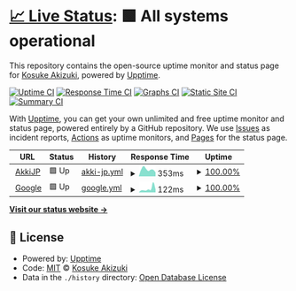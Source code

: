 # [📈 Live Status](https://akkijp.github.io/upptime): <!--live status--> **🟩 All systems operational**

This repository contains the open-source uptime monitor and status page for [Kosuke Akizuki](https://rorono.net/), powered by [Upptime](https://github.com/upptime/upptime).

[![Uptime CI](https://github.com/akkijp/upptime/workflows/Uptime%20CI/badge.svg)](https://github.com/akkijp/upptime/actions?query=workflow%3A%22Uptime+CI%22)
[![Response Time CI](https://github.com/akkijp/upptime/workflows/Response%20Time%20CI/badge.svg)](https://github.com/akkijp/upptime/actions?query=workflow%3A%22Response+Time+CI%22)
[![Graphs CI](https://github.com/akkijp/upptime/workflows/Graphs%20CI/badge.svg)](https://github.com/akkijp/upptime/actions?query=workflow%3A%22Graphs+CI%22)
[![Static Site CI](https://github.com/akkijp/upptime/workflows/Static%20Site%20CI/badge.svg)](https://github.com/akkijp/upptime/actions?query=workflow%3A%22Static+Site+CI%22)
[![Summary CI](https://github.com/akkijp/upptime/workflows/Summary%20CI/badge.svg)](https://github.com/akkijp/upptime/actions?query=workflow%3A%22Summary+CI%22)

With [Upptime](https://upptime.js.org), you can get your own unlimited and free uptime monitor and status page, powered entirely by a GitHub repository. We use [Issues](https://github.com/akkijp/upptime/issues) as incident reports, [Actions](https://github.com/akkijp/upptime/actions) as uptime monitors, and [Pages](https://akkijp.github.io/upptime) for the status page.

<!--start: status pages-->
<!-- This summary is generated by Upptime (https://github.com/upptime/upptime) -->
<!-- Do not edit this manually, your changes will be overwritten -->
<!-- prettier-ignore -->
| URL | Status | History | Response Time | Uptime |
| --- | ------ | ------- | ------------- | ------ |
| <img alt="" src="https://icons.duckduckgo.com/ip3/akki.jp.ico" height="13"> [AkkiJP](https://akki.jp) | 🟩 Up | [akki-jp.yml](https://github.com/akkijp/upptime/commits/HEAD/history/akki-jp.yml) | <details><summary><img alt="Response time graph" src="./graphs/akki-jp/response-time-week.png" height="20"> 353ms</summary><br><a href="https://status.akki.jp/history/akki-jp"><img alt="Response time 342" src="https://img.shields.io/endpoint?url=https%3A%2F%2Fraw.githubusercontent.com%2Fakkijp%2Fupptime%2FHEAD%2Fapi%2Fakki-jp%2Fresponse-time.json"></a><br><a href="https://status.akki.jp/history/akki-jp"><img alt="24-hour response time 323" src="https://img.shields.io/endpoint?url=https%3A%2F%2Fraw.githubusercontent.com%2Fakkijp%2Fupptime%2FHEAD%2Fapi%2Fakki-jp%2Fresponse-time-day.json"></a><br><a href="https://status.akki.jp/history/akki-jp"><img alt="7-day response time 353" src="https://img.shields.io/endpoint?url=https%3A%2F%2Fraw.githubusercontent.com%2Fakkijp%2Fupptime%2FHEAD%2Fapi%2Fakki-jp%2Fresponse-time-week.json"></a><br><a href="https://status.akki.jp/history/akki-jp"><img alt="30-day response time 393" src="https://img.shields.io/endpoint?url=https%3A%2F%2Fraw.githubusercontent.com%2Fakkijp%2Fupptime%2FHEAD%2Fapi%2Fakki-jp%2Fresponse-time-month.json"></a><br><a href="https://status.akki.jp/history/akki-jp"><img alt="1-year response time 342" src="https://img.shields.io/endpoint?url=https%3A%2F%2Fraw.githubusercontent.com%2Fakkijp%2Fupptime%2FHEAD%2Fapi%2Fakki-jp%2Fresponse-time-year.json"></a></details> | <details><summary><a href="https://status.akki.jp/history/akki-jp">100.00%</a></summary><a href="https://status.akki.jp/history/akki-jp"><img alt="All-time uptime 100.00%" src="https://img.shields.io/endpoint?url=https%3A%2F%2Fraw.githubusercontent.com%2Fakkijp%2Fupptime%2FHEAD%2Fapi%2Fakki-jp%2Fuptime.json"></a><br><a href="https://status.akki.jp/history/akki-jp"><img alt="24-hour uptime 100.00%" src="https://img.shields.io/endpoint?url=https%3A%2F%2Fraw.githubusercontent.com%2Fakkijp%2Fupptime%2FHEAD%2Fapi%2Fakki-jp%2Fuptime-day.json"></a><br><a href="https://status.akki.jp/history/akki-jp"><img alt="7-day uptime 100.00%" src="https://img.shields.io/endpoint?url=https%3A%2F%2Fraw.githubusercontent.com%2Fakkijp%2Fupptime%2FHEAD%2Fapi%2Fakki-jp%2Fuptime-week.json"></a><br><a href="https://status.akki.jp/history/akki-jp"><img alt="30-day uptime 100.00%" src="https://img.shields.io/endpoint?url=https%3A%2F%2Fraw.githubusercontent.com%2Fakkijp%2Fupptime%2FHEAD%2Fapi%2Fakki-jp%2Fuptime-month.json"></a><br><a href="https://status.akki.jp/history/akki-jp"><img alt="1-year uptime 100.00%" src="https://img.shields.io/endpoint?url=https%3A%2F%2Fraw.githubusercontent.com%2Fakkijp%2Fupptime%2FHEAD%2Fapi%2Fakki-jp%2Fuptime-year.json"></a></details>
| <img alt="" src="https://icons.duckduckgo.com/ip3/www.google.com.ico" height="13"> [Google](https://www.google.com) | 🟩 Up | [google.yml](https://github.com/akkijp/upptime/commits/HEAD/history/google.yml) | <details><summary><img alt="Response time graph" src="./graphs/google/response-time-week.png" height="20"> 122ms</summary><br><a href="https://status.akki.jp/history/google"><img alt="Response time 103" src="https://img.shields.io/endpoint?url=https%3A%2F%2Fraw.githubusercontent.com%2Fakkijp%2Fupptime%2FHEAD%2Fapi%2Fgoogle%2Fresponse-time.json"></a><br><a href="https://status.akki.jp/history/google"><img alt="24-hour response time 90" src="https://img.shields.io/endpoint?url=https%3A%2F%2Fraw.githubusercontent.com%2Fakkijp%2Fupptime%2FHEAD%2Fapi%2Fgoogle%2Fresponse-time-day.json"></a><br><a href="https://status.akki.jp/history/google"><img alt="7-day response time 122" src="https://img.shields.io/endpoint?url=https%3A%2F%2Fraw.githubusercontent.com%2Fakkijp%2Fupptime%2FHEAD%2Fapi%2Fgoogle%2Fresponse-time-week.json"></a><br><a href="https://status.akki.jp/history/google"><img alt="30-day response time 93" src="https://img.shields.io/endpoint?url=https%3A%2F%2Fraw.githubusercontent.com%2Fakkijp%2Fupptime%2FHEAD%2Fapi%2Fgoogle%2Fresponse-time-month.json"></a><br><a href="https://status.akki.jp/history/google"><img alt="1-year response time 107" src="https://img.shields.io/endpoint?url=https%3A%2F%2Fraw.githubusercontent.com%2Fakkijp%2Fupptime%2FHEAD%2Fapi%2Fgoogle%2Fresponse-time-year.json"></a></details> | <details><summary><a href="https://status.akki.jp/history/google">100.00%</a></summary><a href="https://status.akki.jp/history/google"><img alt="All-time uptime 100.00%" src="https://img.shields.io/endpoint?url=https%3A%2F%2Fraw.githubusercontent.com%2Fakkijp%2Fupptime%2FHEAD%2Fapi%2Fgoogle%2Fuptime.json"></a><br><a href="https://status.akki.jp/history/google"><img alt="24-hour uptime 100.00%" src="https://img.shields.io/endpoint?url=https%3A%2F%2Fraw.githubusercontent.com%2Fakkijp%2Fupptime%2FHEAD%2Fapi%2Fgoogle%2Fuptime-day.json"></a><br><a href="https://status.akki.jp/history/google"><img alt="7-day uptime 100.00%" src="https://img.shields.io/endpoint?url=https%3A%2F%2Fraw.githubusercontent.com%2Fakkijp%2Fupptime%2FHEAD%2Fapi%2Fgoogle%2Fuptime-week.json"></a><br><a href="https://status.akki.jp/history/google"><img alt="30-day uptime 100.00%" src="https://img.shields.io/endpoint?url=https%3A%2F%2Fraw.githubusercontent.com%2Fakkijp%2Fupptime%2FHEAD%2Fapi%2Fgoogle%2Fuptime-month.json"></a><br><a href="https://status.akki.jp/history/google"><img alt="1-year uptime 100.00%" src="https://img.shields.io/endpoint?url=https%3A%2F%2Fraw.githubusercontent.com%2Fakkijp%2Fupptime%2FHEAD%2Fapi%2Fgoogle%2Fuptime-year.json"></a></details>

<!--end: status pages-->

[**Visit our status website →**](https://akkijp.github.io/upptime)

## 📄 License

- Powered by: [Upptime](https://github.com/upptime/upptime)
- Code: [MIT](./LICENSE) © [Kosuke Akizuki](https://rorono.net/)
- Data in the `./history` directory: [Open Database License](https://opendatacommons.org/licenses/odbl/1-0/)
